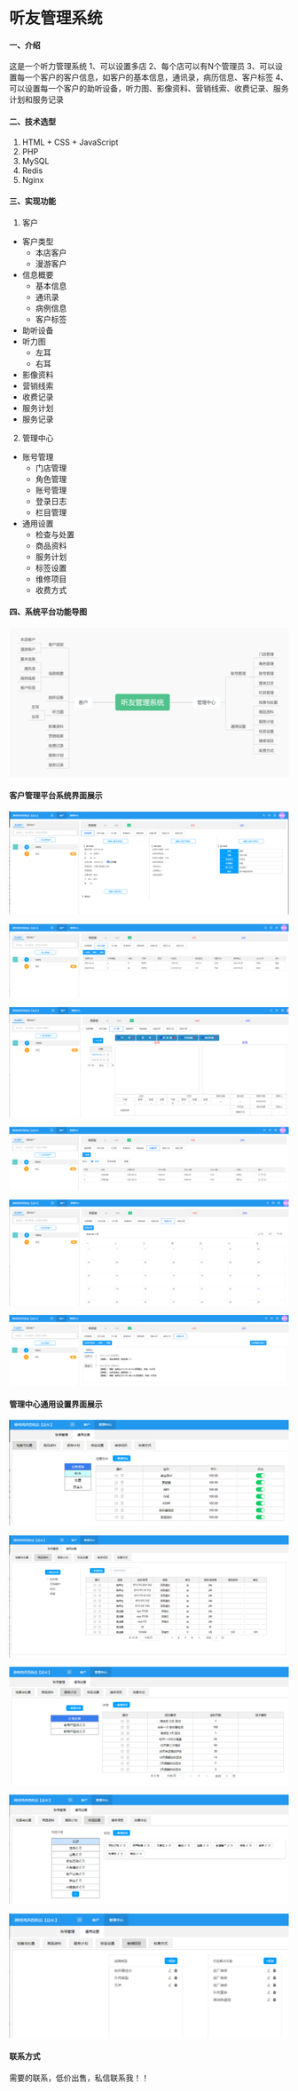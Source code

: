 # 听友管理系统


#### 一、介绍

这是一个听力管理系统
1、可以设置多店
2、每个店可以有N个管理员
3、可以设置每一个客户的客户信息，如客户的基本信息，通讯录，病历信息、客户标签
4、可以设置每一个客户的助听设备，听力图、影像资料、营销线索、收费记录、服务计划和服务记录

#### 二、技术选型

1. HTML + CSS + JavaScript
2. PHP
3. MySQL
4. Redis
5. Nginx

#### 三、实现功能

1. 客户
- 客户类型
  - 本店客户
  - 漫游客户
- 信息概要
  - 基本信息
  - 通讯录
  - 病例信息
  - 客户标签
- 助听设备
- 听力图
  - 左耳
  - 右耳
- 影像资料
- 营销线索
- 收费记录
- 服务计划
- 服务记录

2. 管理中心
- 账号管理
  - 门店管理
  - 角色管理
  - 账号管理
  - 登录日志
  - 栏目管理
- 通用设置
  - 检查与处置
  - 商品资料
  - 服务计划
  - 标签设置
  - 维修项目
  - 收费方式

#### 四、系统平台功能导图

![听友管理系统](./images/%E5%90%AC%E5%8F%8B%E7%AE%A1%E7%90%86%E7%B3%BB%E7%BB%9F.png)


#### 客户管理平台系统界面展示

![本店客户](./images/backend/%E5%AE%A2%E6%88%B7-%E6%9C%AC%E5%BA%97%E5%AE%A2%E6%88%B7.png)

![助听设备](./images/backend/客户-助听设备.png)

![听力图](./images/backend/%E5%AE%A2%E6%88%B7-%E5%90%AC%E5%8A%9B%E5%9B%BE.png)

![收费记录](./images/backend/%E5%AE%A2%E6%88%B7-%E6%94%B6%E8%B4%B9%E8%AE%B0%E5%BD%95.png)

![服务计划](./images/backend/%E5%AE%A2%E6%88%B7-%E6%9C%8D%E5%8A%A1%E8%AE%A1%E5%88%92.png)

![服务记录](./images/backend/%E5%AE%A2%E6%88%B7-%E6%9C%8D%E5%8A%A1%E8%AE%B0%E5%BD%95.png)

#### 管理中心通用设置界面展示


![检查与处置](./images/backend/%E9%80%9A%E7%94%A8%E8%AE%BE%E7%BD%AE-%E6%A3%80%E6%9F%A5%E4%B8%8E%E5%A4%84%E7%BD%AE.png)

![商品资料](./images/backend/%E9%80%9A%E7%94%A8%E8%AE%BE%E7%BD%AE-%E5%95%86%E5%93%81%E8%B5%84%E6%96%99.png)

![服务计划](./images/backend/通用设置-服务计划.png)

![标签设置](./images/backend/%E9%80%9A%E7%94%A8%E8%AE%BE%E7%BD%AE-%E6%A0%87%E7%AD%BE%E8%AE%BE%E7%BD%AE.png)

![维修项目](./images/backend/%E9%80%9A%E7%94%A8%E8%AE%BE%E7%BD%AE-%E7%BB%B4%E4%BF%AE%E9%A1%B9%E7%9B%AE.png)


#### 联系方式

需要的联系，低价出售，私信联系我！！
